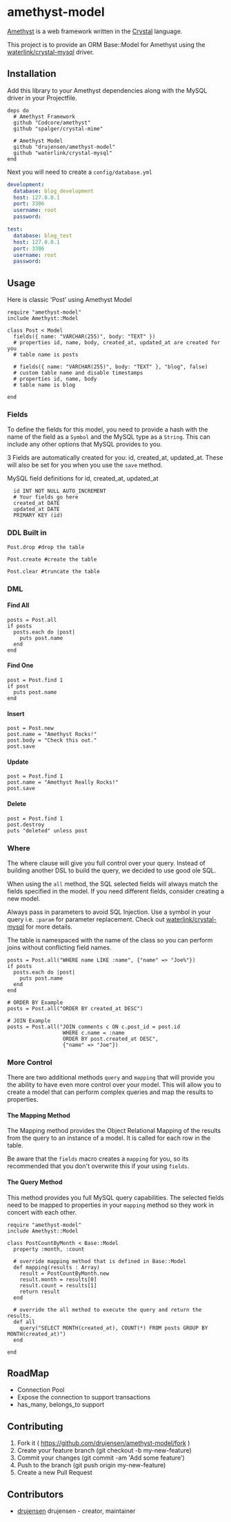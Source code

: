 # amethyst-model

[Amethyst](https://github.com/Codcore/amethyst) is a web framework written in
the [Crystal](https://github.com/manastech/crystal) language. 

This project is to provide an ORM Base::Model for Amethyst using the
[waterlink/crystal-mysql](https://github.com/waterlink/crystal-mysql) driver.

## Installation

Add this library to your Amethyst dependencies along with the MySQL driver in
your Projectfile.

```crystal
deps do
  # Amethyst Framework
  github "Codcore/amethyst"
  github "spalger/crystal-mime"

  # Amethyst Model
  github "drujensen/amethyst-model"
  github "waterlink/crystal-mysql"
end
```

Next you will need to create a `config/database.yml`

```yaml
development: 
  database: blog_development
  host: 127.0.0.1
  port: 3306
  username: root
  password: 

test: 
  database: blog_test
  host: 127.0.0.1
  port: 3306
  username: root
  password: 

```

## Usage

Here is classic 'Post' using Amethyst Model

```crystal
require "amethyst-model"
include Amethyst::Model

class Post < Model
  fields({ name: "VARCHAR(255)", body: "TEXT" })
  # properties id, name, body, created_at, updated_at are created for you
  # table name is posts

  # fields({ name: "VARCHAR(255)", body: "TEXT" }, "blog", false)
  # custom table name and disable timestamps
  # properties id, name, body
  # table name is blog

end

```
### Fields

To define the fields for this model, you need to provide a hash with the name
of the field as a `Symbol` and the MySQL type as a `String`.  This can include
any other options that MySQL provides to you.  

3 Fields are automatically created for you:  id, created_at, updated_at.
These will also be set for you when you use the `save` method.

MySQL field definitions for id, created_at, updated_at

```mysql
  id INT NOT NULL AUTO_INCREMENT
  # Your fields go here
  created_at DATE
  updated_at DATE 
  PRIMARY KEY (id)
```

### DDL Built in

```crystal
Post.drop #drop the table

Post.create #create the table

Post.clear #truncate the table
```

### DML

#### Find All

```crystal
posts = Post.all
if posts
  posts.each do |post|
    puts post.name
  end
end
```

#### Find One

```crystal
post = Post.find 1
if post
  puts post.name
end
```

#### Insert

```crystal
post = Post.new
post.name = "Amethyst Rocks!"
post.body = "Check this out."
post.save
```

#### Update

```crystal
post = Post.find 1
post.name = "Amethyst Really Rocks!"
post.save
```

#### Delete

```crystal
post = Post.find 1
post.destroy
puts "deleted" unless post
```

### Where 

The where clause will give you full control over your query. Instead of
building another DSL to build the query, we decided to use good ole SQL.

When using the `all` method, the SQL selected fields will always match the
fields specified in the model.  If you need different fields, consider
creating a new model.

Always pass in parameters to avoid SQL Injection.  Use a symbol in your query
i.e. `:param` for parameter replacement.  Check out
[waterlink/crystal-mysql](https://github.com/waterlink/crystal-mysql) for more
details.

The table is namespaced with the name of the class so you can perform joins
without conflicting field names.

```crystal
posts = Post.all("WHERE name LIKE :name", {"name" => "Joe%"})
if posts
  posts.each do |post|
    puts post.name
  end
end

# ORDER BY Example
posts = Post.all("ORDER BY created_at DESC")

# JOIN Example
posts = Post.all("JOIN comments c ON c.post_id = post.id 
                  WHERE c.name = :name 
                  ORDER BY post.created_at DESC", 
                  {"name" => "Joe"})

```

### More Control

There are two additional methods `query` and `mapping` that will provide you
the ability to have even more control over your model.  This will allow you to
create a model that can perform complex queries and map the results to
properties.

#### The Mapping Method
The Mapping method provides the Object Relational Mapping of the results from
the query to an instance of a model.  It is called for each row in the table.  

Be aware that the `fields` macro creates a `mapping` for you, so its
recommended that you don't overwrite this if your using `fields`.  

#### The Query Method
This method provides you full MySQL query capabilities.  The selected fields
need to be mapped to properties in your `mapping` method so they work in
concert with each other.

```crystal
require "amethyst-model"
include Amethyst::Model

class PostCountByMonth < Base::Model
  property :month, :count

  # override mapping method that is defined in Base::Model
  def mapping(results : Array)
    result = PostCountByMonth.new
    result.month = results[0]
    result.count = results[1]
    return result
  end

  # override the all method to execute the query and return the results.
  def all
    query("SELECT MONTH(created_at), COUNT(*) FROM posts GROUP BY MONTH(created_at)")
  end

end

```

## RoadMap
- Connection Pool
- Expose the connection to support transactions
- has_many, belongs_to support

## Contributing

1. Fork it ( https://github.com/drujensen/amethyst-model/fork )
2. Create your feature branch (git checkout -b my-new-feature)
3. Commit your changes (git commit -am 'Add some feature')
4. Push to the branch (git push origin my-new-feature)
5. Create a new Pull Request

## Contributors

- [drujensen](https://github.com/drujensen) drujensen - creator, maintainer
